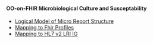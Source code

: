 ####  OO-on-FHIR Microbiological Culture and Susceptability

- [Logical Model of Micro Report Structure](microsusc.html)
- [Mapping to Fhir Profiles](microsusc-mappings.html#Profiles)
- [Mapping to HL7 v2 LRI IG](microsusc-mappings.html#LRI)
